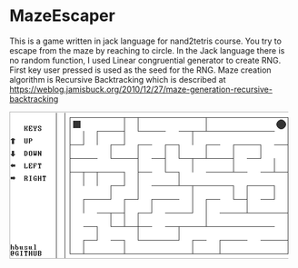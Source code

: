 # MazeEscaper
This is a game written in jack language for nand2tetris course. You try to escape from the maze by reaching to circle. 
In the Jack language there is no random function, I used Linear congruential generator to create RNG.
First key user pressed is used as the seed for the RNG. Maze creation algorithm is Recursive Backtracking which is described at 
https://weblog.jamisbuck.org/2010/12/27/maze-generation-recursive-backtracking


![scrrenshot](https://raw.githubusercontent.com/hbusul/MazeEscaper/master/images/screenshot.png)
